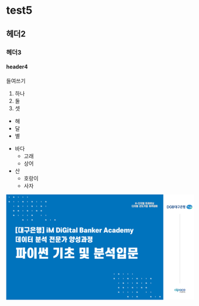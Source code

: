 # test5

## 헤더2

### 헤더3

#### header4

들여쓰기
  1) 하나
  2) 둘
  3) 셋


- 해
- 달
- 별

* 바다
  * 고래
  * 상어
* 산
  * 호랑이
  * 사자

![IM_DiGital](/git_image.png)
